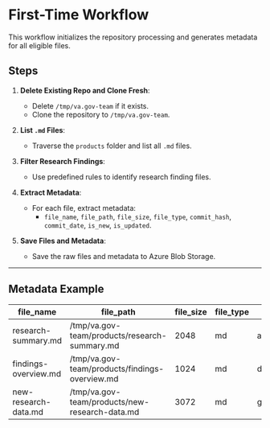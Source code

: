 
# First-Time Workflow

This workflow initializes the repository processing and generates metadata for all eligible files.

## Steps

1. **Delete Existing Repo and Clone Fresh**:
   - Delete `/tmp/va.gov-team` if it exists.
   - Clone the repository to `/tmp/va.gov-team`.

2. **List `.md` Files**:
   - Traverse the `products` folder and list all `.md` files.

3. **Filter Research Findings**:
   - Use predefined rules to identify research finding files.

4. **Extract Metadata**:
   - For each file, extract metadata:
     - `file_name`, `file_path`, `file_size`, `file_type`, `commit_hash`, `commit_date`, `is_new`, `is_updated`.

5. **Save Files and Metadata**:
   - Save the raw files and metadata to Azure Blob Storage.

---

## Metadata Example

| file_name                   | file_path                             | file_size | file_type | commit_hash      | commit_date         | is_new | is_updated |
|-----------------------------|---------------------------------------|-----------|-----------|------------------|---------------------|--------|------------|
| research-summary.md         | /tmp/va.gov-team/products/research-summary.md | 2048      | md        | abc1234567890def | 2025-01-01T12:00:00 | True   | False      |
| findings-overview.md        | /tmp/va.gov-team/products/findings-overview.md | 1024      | md        | def4567890abc123 | 2025-01-01T12:05:00 | True   | False      |
| new-research-data.md        | /tmp/va.gov-team/products/new-research-data.md | 3072      | md        | ghi7890abc123456 | 2025-01-01T12:10:00 | True   | False      |
